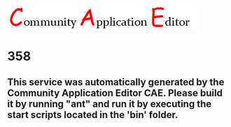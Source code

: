 ![CAE](https://github.com/PhilCAEOrg/microservice-358/blob/master/img/logo.png)  

358
===================


This service was automatically generated by the Community Application Editor CAE. Please build it by running "ant" and run it by executing the start scripts located in the 'bin' folder.
---------------
